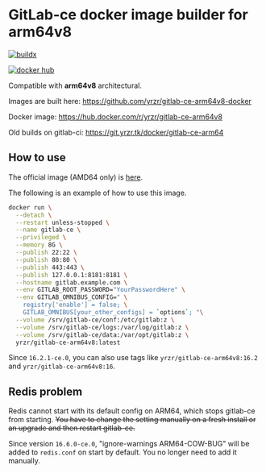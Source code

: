 # GitLab-ce docker image builder for arm64v8

[![buildx](https://github.com/yrzr/gitlab-ce-arm64v8-docker/actions/workflows/buildx.yml/badge.svg)](https://github.com/yrzr/gitlab-ce-arm64v8-docker/actions/workflows/buildx.yml)

[![docker hub](https://img.shields.io/docker/pulls/yrzr/gitlab-ce-arm64v8)](https://hub.docker.com/r/yrzr/gitlab-ce-arm64v8)

Compatible with **arm64v8** architectural.

Images are built here: https://github.com/yrzr/gitlab-ce-arm64v8-docker

Docker image: https://hub.docker.com/r/yrzr/gitlab-ce-arm64v8

Old builds on gitlab-ci: https://git.yrzr.tk/docker/gitlab-ce-arm64

## How to use

The official image (AMD64 only) is [here](https://hub.docker.com/r/gitlab/gitlab-ce/).

The following is an example of how to use this image.

```bash
docker run \
  --detach \
  --restart unless-stopped \
  --name gitlab-ce \
  --privileged \
  --memory 8G \
  --publish 22:22 \
  --publish 80:80 \
  --publish 443:443 \
  --publish 127.0.0.1:8181:8181 \
  --hostname gitlab.example.com \
  --env GITLAB_ROOT_PASSWORD="YourPasswordHere" \
  --env GITLAB_OMNIBUS_CONFIG=" \
    registry['enable'] = false; \
    GITLAB_OMNIBUS[your_other_configs] = `options`; "\
  --volume /srv/gitlab-ce/conf:/etc/gitlab:z \
  --volume /srv/gitlab-ce/logs:/var/log/gitlab:z \
  --volume /srv/gitlab-ce/data:/var/opt/gitlab:z \
  yrzr/gitlab-ce-arm64v8:latest
```

Since `16.2.1-ce.0`, you can also use tags like `yrzr/gitlab-ce-arm64v8:16.2` and `yrzr/gitlab-ce-arm64v8:16`.

## Redis problem

Redis cannot start with its default config on ARM64, which stops gitlab-ce from starting. ~~You have to change the setting manually on a fresh install or an upgrade and then restart gitlab-ce.~~

Since version `16.6.0-ce.0`, "ignore-warnings ARM64-COW-BUG" will be added to `redis.conf` on start by default. You no longer need to add it manually.
